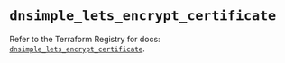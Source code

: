 # `dnsimple_lets_encrypt_certificate`

Refer to the Terraform Registry for docs: [`dnsimple_lets_encrypt_certificate`](https://registry.terraform.io/providers/dnsimple/dnsimple/1.4.0/docs/resources/lets_encrypt_certificate).

